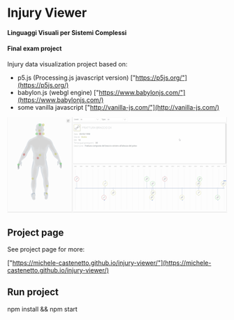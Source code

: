 # Injury Viewer 


#### Linguaggi Visuali per Sistemi Complessi
#### Final exam project

Injury data visualization project based on: 

- p5.js (Processing.js javascript version) ["https://p5js.org/"](https://p5js.org/)
- babylon.js (webgl engine) ["https://www.babylonjs.com/"](https://www.babylonjs.com/)
- some vanilla javascript ["http://vanilla-js.com/"](http://vanilla-js.com/)


![Game image](./images/screenshot.png)


## Project page

See project page for more:

["https://michele-castenetto.github.io/injury-viewer/"](https://michele-castenetto.github.io/injury-viewer/)


## Run project

npm install && npm start











